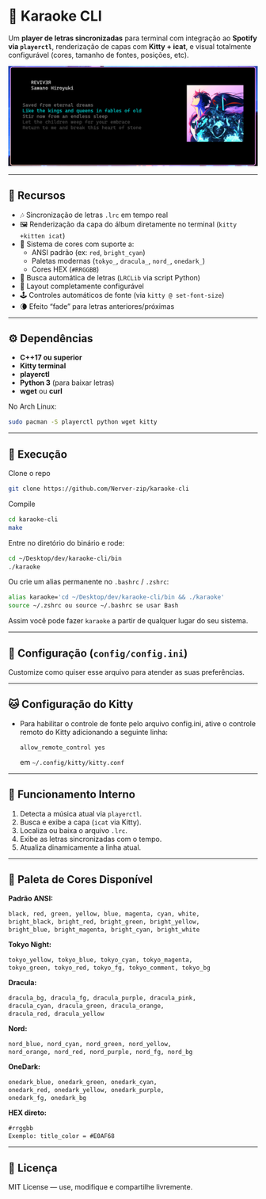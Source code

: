 # 🎤 Karaoke CLI

Um **player de letras sincronizadas** para terminal com integração ao **Spotify via `playerctl`**, renderização de capas com **Kitty + icat**, e visual totalmente configurável (cores, tamanho de fontes, posições, etc).  

<p align="center">
  <img src="assets/example.png" alt="Exemplo do Karaoke CLI" width="800"/>
</p>

---

## 🚀 Recursos

- 🎶 Sincronização de letras `.lrc` em tempo real  
- 🖼️ Renderização da capa do álbum diretamente no terminal (`kitty +kitten icat`)  
- 🎨 Sistema de cores com suporte a:
  - ANSI padrão (ex: `red`, `bright_cyan`)
  - Paletas modernas (`tokyo_`, `dracula_`, `nord_`, `onedark_`)
  - Cores HEX (`#RRGGBB`)
- 📁 Busca automática de letras (`LRCLib` via script Python)
- 🧩 Layout completamente configurável
- 🕹️ Controles automáticos de fonte (via `kitty @ set-font-size`)
- 🌘 Efeito “fade” para letras anteriores/próximas
  
---

## ⚙️ Dependências

- **C++17 ou superior**
- **Kitty terminal**
- **playerctl**
- **Python 3** (para baixar letras)
- **wget** ou **curl**

No Arch Linux:
```bash
sudo pacman -S playerctl python wget kitty
```

---

## 🧭 Execução
Clone o repo
```bash
git clone https://github.com/Nerver-zip/karaoke-cli
```

Compile
```bash
cd karaoke-cli
make
```

Entre no diretório do binário e rode:
```bash
cd ~/Desktop/dev/karaoke-cli/bin
./karaoke
```

Ou crie um alias permanente no `.bashrc` / `.zshrc`:
```bash
alias karaoke='cd ~/Desktop/dev/karaoke-cli/bin && ./karaoke'
source ~/.zshrc ou source ~/.bashrc se usar Bash  
```
Assim você pode fazer `karaoke` a partir de qualquer lugar do seu sistema.

---

## 🧩 Configuração (`config/config.ini`)
Customize como quiser esse arquivo para atender as suas preferências.

---

## 🐱 Configuração do Kitty

- Para habilitar o controle de fonte pelo arquivo config.ini, ative o controle remoto do Kitty adicionando a seguinte linha:
  ```
  allow_remote_control yes
  ```
  em `~/.config/kitty/kitty.conf`

---

## 🧠 Funcionamento Interno

1. Detecta a música atual via `playerctl`.
2. Busca e exibe a capa (`icat` via Kitty).
3. Localiza ou baixa o arquivo `.lrc`.
4. Exibe as letras sincronizadas com o tempo.
5. Atualiza dinamicamente a linha atual.

---

## 🎨 Paleta de Cores Disponível

**Padrão ANSI:**
```
black, red, green, yellow, blue, magenta, cyan, white,
bright_black, bright_red, bright_green, bright_yellow,
bright_blue, bright_magenta, bright_cyan, bright_white
```

**Tokyo Night:**
```
tokyo_yellow, tokyo_blue, tokyo_cyan, tokyo_magenta,
tokyo_green, tokyo_red, tokyo_fg, tokyo_comment, tokyo_bg
```

**Dracula:**
```
dracula_bg, dracula_fg, dracula_purple, dracula_pink,
dracula_cyan, dracula_green, dracula_orange,
dracula_red, dracula_yellow
```

**Nord:**
```
nord_blue, nord_cyan, nord_green, nord_yellow,
nord_orange, nord_red, nord_purple, nord_fg, nord_bg
```

**OneDark:**
```
onedark_blue, onedark_green, onedark_cyan,
onedark_red, onedark_yellow, onedark_purple,
onedark_fg, onedark_bg
```

**HEX direto:**
```
#rrggbb
Exemplo: title_color = #E0AF68
```
---

## 🐧 Licença

MIT License — use, modifique e compartilhe livremente.
